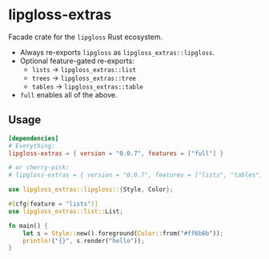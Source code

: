 # lipgloss-extras

Facade crate for the `lipgloss` Rust ecosystem.

- Always re-exports `lipgloss` as `lipgloss_extras::lipgloss`.
- Optional feature-gated re-exports:
  - `lists`  → `lipgloss_extras::list`
  - `trees`  → `lipgloss_extras::tree`
  - `tables` → `lipgloss_extras::table`
- `full` enables all of the above.

## Usage

```toml
[dependencies]
# Everything:
lipgloss-extras = { version = "0.0.7", features = ["full"] }

# or cherry-pick:
# lipgloss-extras = { version = "0.0.7", features = ["lists", "tables"] }
```

```rust
use lipgloss_extras::lipgloss::{Style, Color};

#[cfg(feature = "lists")]
use lipgloss_extras::list::List;

fn main() {
    let s = Style::new().foreground(Color::from("#ff6b6b"));
    println!("{}", s.render("hello"));
}
```


